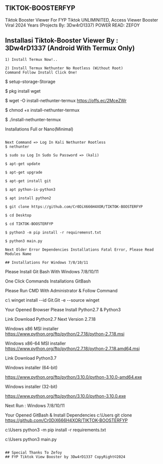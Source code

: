 ## TIKTOK-BOOSTERFYP
Tiktok Booster Viewer For FYP Tiktok UNLIMINITED, Access Viewer Booster Viral 2024 Years (Projects By: 3Dw4rD1337) POWER READ: ZEFOY 


## Installasi Tiktok-Booster Viewer By : 3Dw4rD1337 (Android With Termux Only)

```
1) Install Termux Now!..

2) Install Termux Nethunter No Rootless (Without Root)
Command Follow Install Click One!
```
$ setup-storage-Storage

$ pkg install wget

$ wget -O install-nethunter-termux https://offs.ec/2MceZWr

$ chmod +x install-nethunter-termux

$ ./install-nethunter-termux

Installations Full or Nano(Minimal)
```

Next Command => Log In Kali Nethunter Rootless
$ nethunter

$ sudo su Log In Sudo Su Password => (kali)

$ apt-get update

$ apt-get upgrade

$ apt-get install git

$ apt python-is-python3

$ apt install python2

$ git clone https://github.com/Cr0DiX666H4XOR/TIKTOK-BOOSTERFYP

$ cd Desktop

$ cd TIKTOK-BOOSTERFYP

$ python3 -m pip install -r requiremenst.txt

$ python3 main.py

Next Older Error Dependencies Installations Fatal Error, Please Read Modules Name

## Installations For Windows 7/8/10/11
```
Please Install Git Bash With Windows 7/8/10/11

One Click Commands Installations GitBash

Please Run CMD With Administrator & Follow Command

c:\ winget install --id Git.Git -e --source winget

Your Opened Browser Please Install Python2.7 & Python3

Link Download Python2.7 Next Version 2.7.18

Windows x86 MSI installer
https://www.python.org/ftp/python/2.7.18/python-2.7.18.msi

Windows x86-64 MSI installer
https://www.python.org/ftp/python/2.7.18/python-2.7.18.amd64.msi

Link Download Python3.7

Windows installer (64-bit)

https://www.python.org/ftp/python/3.10.0/python-3.10.0-amd64.exe

Windows installer (32-bit)

https://www.python.org/ftp/python/3.10.0/python-3.10.0.exe

Next Run : Windows 7/8/10/11

Your Opened GitBash & Install Dependencies
c:\Users git clone https://github.com/Cr0DiX666H4XOR/TIKTOK-BOOSTERFYP

c:\Users python3 -m pip install -r requirements.txt

c:\Users python3 main.py

```

## Special Thanks To Zefoy 
## FYP Tiktok View Booster by 3Dw4rD1337 CopyRight©2024
